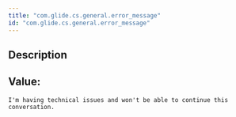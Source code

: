 ```yaml
---
title: "com.glide.cs.general.error_message"
id: "com.glide.cs.general.error_message"
---
```

## Description



## Value: 
```
I'm having technical issues and won't be able to continue this conversation.
```